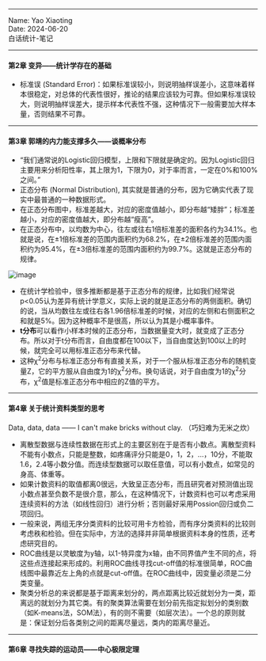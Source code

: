 ***  
Name: Yao Xiaoting  
Date: 2024-06-20  
白话统计-笔记  
***  
#### 第2章  变异——统计学存在的基础

- 标准误 (Standard Error)：如果标准误较小，则说明抽样误差小，这意味着样本很稳定，对总体的代表性很好，推论的结果应该较为可靠。但如果标准误较大，则说明抽样误差大，提示样本代表性不强，这种情况下一般需要加大样本量，否则结果不可靠。
***  

#### 第3章  郭靖的内力能支撑多久——谈概率分布  
- “我们通常说的Logistic回归模型，上限和下限就是确定的。因为Logistic回归主要用来分析阳性率，其上限为1，下限为0，对于率而言，一定在0%和100%之间。”
- 正态分布 (Normal Distribution), 其实就是普通的分布，因为它确实代表了现实中最普通的一种数据形式。
- 在正态分布图中，标准差越大，对应的密度值越小，即分布越“矮胖”；标准差越小，对应的密度值越大，即分布越“瘦高”。
- 在正态分布中，以均数为中心，往左或往右1倍标准差的面积各约为34.1%。也就是说，在±1倍标准差的范围内面积约为68.2%，在±2倍标准差的范围内面积约为95.4%，在±3倍标准差的范围内面积约为99.7%。这就是正态分布的规律。

![image](https://github.com/YaoXT0508-lab/statistics/assets/131424001/75e4f7e6-cb21-4bc6-8bdd-74b04e9b5150)  

- 在统计学检验中，很多推断都是基于正态分布的规律，比如我们经常说p<0.05认为差异有统计学意义，实际上说的就是正态分布的两侧面积。确切的说，当从均数往左或往右各1.96倍标准差的时候，对应的左侧和右侧面积之和就是5%。因为这种概率不是很高，所以认为其是小概率事件。
- **t分布**可以看作小样本时候的正态分布，当数据量变大时，就变成了正态分布。所以对于t分布而言，自由度都在100以下，当自由度达到100以上的时候，就完全可以用标准正态分布来代替。
- 这种χ<sup>2</sup>分布与标准正态分布有直接关系，对于一个服从标准正态分布的随机变量Z，它的平方服从自由度为1的χ<sup>2</sup>分布。换句话说，对于自由度为1的χ<sup>2</sup>分布，χ<sup>2</sup>值是标准正态分布中相应的Z值的平方。
*** 

#### 第4章  关于统计资料类型的思考  

Data, data, data —— I can't make bricks without clay. （巧妇难为无米之炊）
- 离散型数据与连续性数据在形式上的主要区别在于是否有小数点。离散型资料不能有小数点，只能是整数，如疼痛评分只能是0，1，2，...，10分，不能取1.6，2.4等小数分值。而连续型数据可以取任意值，可以有小数点，如常见的身高、体重等。
- 如果计数资料的取值都离0很远，大致呈正态分布，而且研究者对预测值出现小数点甚至负数不是很介意，那么，在这种情况下，计数资料也可以考虑采用连续资料的方法（如线性回归）进行分析；否则最好采用Possion回归或负二项回归。
- 一般来说，两组无序分类资料的比较可用卡方检验，而有序分类资料的比较则考虑秩和检验。但在实际中，方法的选择并非简单根据资料本身的性质，还考虑研究目的。
- ROC曲线是以灵敏度为y轴，以1-特异度为x轴，由不同界值产生不同的点，将这些点连接起来形成的。利用ROC曲线寻找cut-off值的标准很简单，ROC曲线图中最靠近左上角的点就是cut-off值。在ROC曲线中，因变量必须是二分类变量。
- 聚类分析总的来说都是基于距离来划分的，两点距离比较近就划分为一类，距离远的就划分为其它类。有的聚类算法需要在划分前先指定拟划分的类别数（如K-means法，SOM法），有的则不需要（如层次法）。一个总的原则就是：保证划分后各类别之间的距离尽量远，类内的距离尽量近。
***  

#### 第6章  寻找失踪的运动员——中心极限定理  



